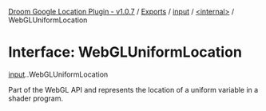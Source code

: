 [Droom Google Location Plugin - v1.0.7](../README.md) / [Exports](../modules.md) / [input](../modules/input.md) / [<internal\>](../modules/input._internal_.md) / WebGLUniformLocation

# Interface: WebGLUniformLocation

[input](../modules/input.md).[<internal>](../modules/input._internal_.md).WebGLUniformLocation

Part of the WebGL API and represents the location of a uniform variable in a shader program.

